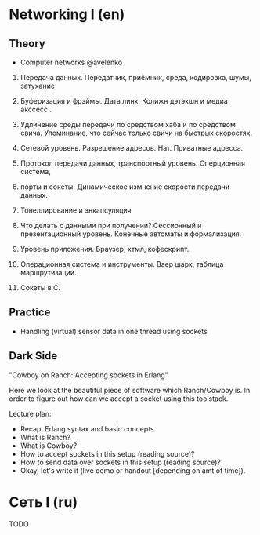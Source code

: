 Networking I (en)
===

Theory
---

 + Computer networks @avelenko
 1) Передача данных. Передатчик, приёмник, среда, кодировка, шумы, затухание
 
 2) Буферизация и фрэймы. Дата линк. Колижн дэтэкшн и медиа акссесс .
 
 3) Удлинение среды передачи по средством хаба и по средством свича. Упоминание, что сейчас только свичи на быстрых скоростях.

 4) Сетевой уровень. Разрешение адресов. Нат. Приватные адресса.

 5) Протокол передачи данных, транспортный уровень. Оперционная система, 

 6) порты и сокеты. Динамическое измнение скорости передачи данных.

 7) Тонеллирование и энкапсуляция

 8) Что делать с данными при получении? Сессионный и презентационный уровень. Конечные автоматы и формализация. 

 9) Уровень приложения. Браузер, хтмл, кофескрипт.

 10) Операционная система и инструменты. Ваер шарк, таблица маршрутизации.

 11) Сокеты в С.
 
 
Practice
---

 + Handling (virtual) sensor data in one thread using sockets

Dark Side
---

"Cowboy on Ranch: Accepting sockets in Erlang"

Here we look at the beautiful piece of software which Ranch/Cowboy is.
In order to figure out how can we accept a socket using this toolstack.

Lecture plan:

 + Recap: Erlang syntax and basic concepts
 + What is Ranch?
 + What is Cowboy?
 + How to accept sockets in this setup (reading source)?
 + How to send data over sockets in this setup (reading source)?
 + Okay, let's write it (live demo or handout [depending on amt of time]).

Сеть I (ru)
===

TODO

